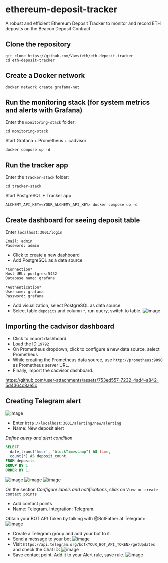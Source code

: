 # ethereum-deposit-tracker

A robust and efficient Ethereum Deposit Tracker to monitor and record ETH deposits on the Beacon Deposit Contract

## Clone the repository

```
git clone https://github.com/Vamsieth/eth-deposit-tracker
cd eth-deposit-tracker
```

## Create a Docker network

```
docker network create grafana-net
```

## Run the monitoring stack (for system metrics and alerts with Grafana)

Enter the `monitoring-stack` folder:

```
cd monitoring-stack
```

Start Grafana + Prometheus + cadvisor

```
docker compose up -d
```

## Run the tracker app

Enter the `tracker-stack` folder:

```
cd tracker-stack
```

Start PostgreSQL + Tracker app

```
ALCHEMY_API_KEY=<YOUR_ALCHEMY_API_KEY> docker compose up -d
```

## Create dashboard for seeing deposit table

Enter `localhost:3001/login`

```
Email: admin
Password: admin
```

- Click to create a new dashboard
- Add PostgreSQL as a data source

```
*Connection*
Host URL: postgres:5432
Database name: grafana

*Authentication*
Username: grafana
Password: grafana
```

- Add visualization, select PostgreSQL as data source
- Select table `deposits` and column `*`, run query, switch to table.
  ![image](https://github.com/user-attachments/assets/92034b25-f3de-418b-8c42-a0f38164c70d)

## Importing the cadvisor dashboard

- Click to import dashboard
- Load the ID `19792`
- On Prometheus dropdown, click to configure a new data source, select Prometheus
- While creating the Prometheus data source, use `http://prometheus:9090` as Prometheus server URL.
- Finally, import the cadvisor dashboard.

https://github.com/user-attachments/assets/753ed557-7232-4ad4-a842-5d4364c8ae5c

## Creating Telegram alert

![image](https://github.com/user-attachments/assets/cefa5921-2d3b-4230-ae70-0e568156096f)

- Enter `http://localhost:3001/alerting/new/alerting`
- Name: New deposit alert

_Define query and alert condition_

```sql
SELECT
  date_trunc('hour', "blockTimestamp") AS time,
  count(*) AS deposit_count
FROM deposits
GROUP BY 1
ORDER BY 1;
```

![image](https://github.com/user-attachments/assets/d4fc16e7-e773-4b24-83f5-b486b2919320)
![image](https://github.com/user-attachments/assets/44769e22-e354-4bac-8b8f-8288a6ffff02)
![image](https://github.com/user-attachments/assets/ee2cb5d5-0533-4a4a-9299-cbe61a906aac)

On the section _Configure labels and notifications_, click on `View or create contact points`

- Add contact points
- Name: Telegram. Integration: Telegram.

Obtain your BOT API Token by talking with @BotFather at Telegram:
![image](https://github.com/user-attachments/assets/a00bac7e-1f76-4272-ae38-401d435aaeaa)

- Create a Telegram group and add your bot to it.
- Send a message to your bot
  ![image](https://github.com/user-attachments/assets/24c3480e-7dfa-4287-bae7-236be315333f)
- Visit `https://api.telegram.org/bot<YOUR_BOT_API_TOKEN>/getUpdates` and check the Chat ID:
  ![image](https://github.com/user-attachments/assets/ff6d8581-6594-4f1a-afb5-2809dbfe50dc)
- Save contact point. Add it to your Alert rule, save rule.
  ![image](https://github.com/user-attachments/assets/66c28d0a-c731-4cab-bcc1-09e41cc7c9e8)
